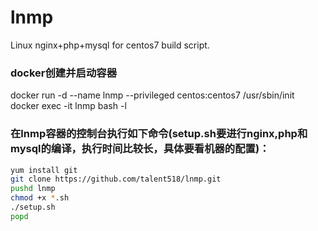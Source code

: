 # lnmp
Linux nginx+php+mysql for centos7 build script.

### docker创建并启动容器
docker run -d --name lnmp --privileged centos:centos7 /usr/sbin/init
docker exec -it lnmp bash -l

### 在lnmp容器的控制台执行如下命令(setup.sh要进行nginx,php和mysql的编译，执行时间比较长，具体要看机器的配置)：
```sh
yum install git
git clone https://github.com/talent518/lnmp.git
pushd lnmp
chmod +x *.sh
./setup.sh
popd
```

